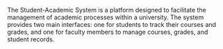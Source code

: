 The Student-Academic System is a platform designed to facilitate the management of academic processes within a university. 
The system provides two main interfaces: one for students to track their courses and grades, and one for faculty members 
to manage courses, grades, and student records.
